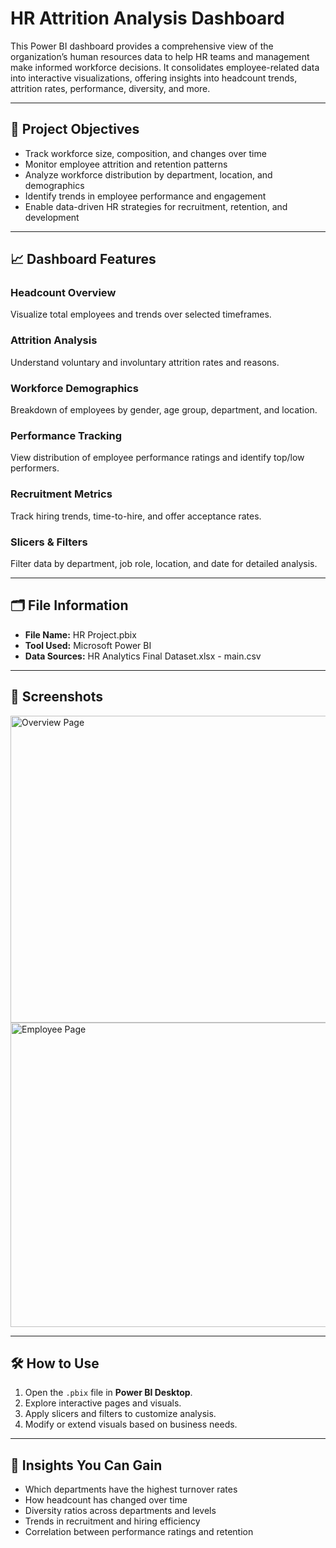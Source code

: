 # HR Attrition Analysis Dashboard

This Power BI dashboard provides a comprehensive view of the organization’s human resources data to help HR teams and management make informed workforce decisions. It consolidates employee-related data into interactive visualizations, offering insights into headcount trends, attrition rates, performance, diversity, and more.

---

## 🚀 Project Objectives
- Track workforce size, composition, and changes over time  
- Monitor employee attrition and retention patterns  
- Analyze workforce distribution by department, location, and demographics  
- Identify trends in employee performance and engagement  
- Enable data-driven HR strategies for recruitment, retention, and development  

---

## 📈 Dashboard Features

### Headcount Overview
Visualize total employees and trends over selected timeframes.

### Attrition Analysis
Understand voluntary and involuntary attrition rates and reasons.

### Workforce Demographics
Breakdown of employees by gender, age group, department, and location.

### Performance Tracking
View distribution of employee performance ratings and identify top/low performers.

### Recruitment Metrics
Track hiring trends, time-to-hire, and offer acceptance rates.

### Slicers & Filters
Filter data by department, job role, location, and date for detailed analysis.

---

## 🗂️ File Information
- **File Name:** HR Project.pbix  
- **Tool Used:** Microsoft Power BI  
- **Data Sources:** HR Analytics Final Dataset.xlsx - main.csv

---

## 📸 Screenshots

<img width="879" height="491" alt="Overview Page" src="https://github.com/user-attachments/assets/b40d11b2-6246-4ca5-ad71-41cecead2ccb" />
<img width="874" height="487" alt="Employee Page" src="https://github.com/user-attachments/assets/e42feabf-db67-4039-95e4-b510768243d9" />




---

## 🛠️ How to Use
1. Open the `.pbix` file in **Power BI Desktop**.  
2. Explore interactive pages and visuals.  
3. Apply slicers and filters to customize analysis.  
4. Modify or extend visuals based on business needs.  

---

## 📌 Insights You Can Gain
- Which departments have the highest turnover rates  
- How headcount has changed over time  
- Diversity ratios across departments and levels  
- Trends in recruitment and hiring efficiency  
- Correlation between performance ratings and retention  
